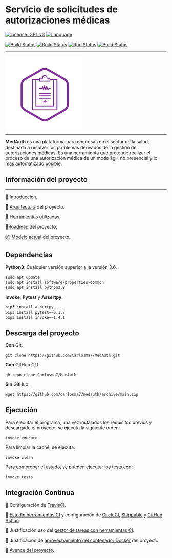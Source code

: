 # Servicio de solicitudes de autorizaciones médicas

[![License: GPL v3](https://img.shields.io/badge/License-GPLv3-blue.svg)](https://www.gnu.org/licenses/gpl-3.0) [![Language](https://img.shields.io/badge/Language-Python-red.svg)](https://www.python.org/)

[![Build Status](https://travis-ci.com/Carlosma7/MedAuth.svg?branch=main)](https://travis-ci.com/Carlosma7/MedAuth) [![Build Status](https://circleci.com/gh/Carlosma7/MedAuth.svg?style=svg)](https://github.com/Carlosma7/MedAuth) [![Run Status](https://api.shippable.com/projects/5fca65728d5266000640fc4c/badge?branch=main)](https://app.shippable.com/github/Carlosma7/MedAuth/dashboard/jobs) [![Build Status](https://github.com/Carlosma7/MedAuth/workflows/GitHub-Actions-CI/badge.svg)](https://github.com/Carlosma7/MedAuth/actions?query=workflow%3AGitHub-Actions-CI)

---

![Logo MedAuth](./doc/img/logo_medauth.png "Logo MedAuth")

---

**MedAuth** es una plataforma para empresas en el sector de la salud, destinada a resolver los problemas derivados de la gestión de autorizaciones médicas. Es una herramienta que pretende realizar el proceso de una autorización médica de un modo ágil, no presencial y lo más automatizado posible.

## Información del proyecto

---

:hospital: [Introduccion](https://carlosma7.github.io/MedAuth/doc/descripcion_problema).

:triangular_ruler: [Arquitectura](https://carlosma7.github.io/MedAuth/doc/arquitectura) del proyecto.

:hammer: [Herramientas](https://carlosma7.github.io/MedAuth/doc/justificacion_herramientas) utilizadas.

:round_pushpin:[Roadmap](https://carlosma7.github.io/MedAuth/doc/roadmap) del proyecto.

:package: [Modelo actual](https://carlosma7.github.io/MedAuth/doc/modelo_inicial) del proyecto.

## Dependencias

**Python3**: Cualquier versión superior a la versión 3.6.

```shell
sudo apt update
sudo apt install software-properties-common
sudo apt install python3.8
```

**Invoke**, **Pytest** y **Assertpy**.

```shell
pip3 install assertpy
pip3 install pytest==6.1.2
pip3 install invoke==1.4.1
```

## Descarga del proyecto

**Con** Git.

```shell
git clone https://github.com/Carlosma7/MedAuth.git
```

**Con** GitHub CLI.

```shell
gh repo clone Carlosma7/MedAuth
```

**Sin** GitHub.

```shell
wget https://github.com/carlosma7/medauth/archive/main.zip
```

## Ejecución

Para ejecutar el programa, una vez instalados los requisitos previos y descargado el proyecto, se ejecuta la siguiente orden:

```shell
invoke execute
```

Para limpiar la caché, se ejecuta:

```shell
invoke clean
```

Para comprobar el estado, se pueden ejecutar los tests con:

```shell
invoke tests
```

## Integración Continua

:small_blue_diamond: Configuración de [TravisCI](https://carlosma7.github.io/MedAuth/doc/integracion_continua/configuracion_travis).

:small_blue_diamond: [Estudio herramientas CI](https://carlosma7.github.io/MedAuth/doc/integracion_continua/estudio_ci) y configuración de [CircleCI](https://carlosma7.github.io/MedAuth/doc/integracion_continua/configuracion_circleci), [Shippable](https://carlosma7.github.io/MedAuth/doc/integracion_continua/configuracion_shippable) y [GitHub Action](https://carlosma7.github.io/MedAuth/doc/integracion_continua/configuracion_github_action).

:small_blue_diamond: Justificación uso del [gestor de tareas con herramientas CI](https://carlosma7.github.io/MedAuth/doc/integracion_continua/justificacion_invoke).

:small_blue_diamond: Justificación de [aprovechamiento del contenedor Docker](https://carlosma7.github.io/MedAuth/doc/integracion_continua/justificacion_docker) del proyecto.

:small_blue_diamond: [Avance del proyecto](https://carlosma7.github.io/MedAuth/doc/avance_codigo_3).
